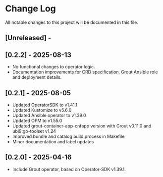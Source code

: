 # Change Log

All notable changes to this project will be documented in this file.

## [Unreleased] -

## [0.2.2] - 2025-08-13

- No functional changes to operator logic.
- Documentation improvements for CRD specification, Grout Ansible role and deployment details.

## [0.2.1] - 2025-08-05

- Updated OperatorSDK to v1.41.1
- Updated Kustomize to v5.6.0
- Updated Ansible operator to v1.39.0
- Updated OPM to v1.55.0
- Updated grout-container-app-cnfapp version with Grout v0.11.0 and ubi9:go-toolset v1.24
- Improved bundle and catalog build process in Makefile
- Minor documentation and label updates

## [0.2.0] - 2025-04-16

- Include Grout operator, based on Operator-SDK v1.39.1.
